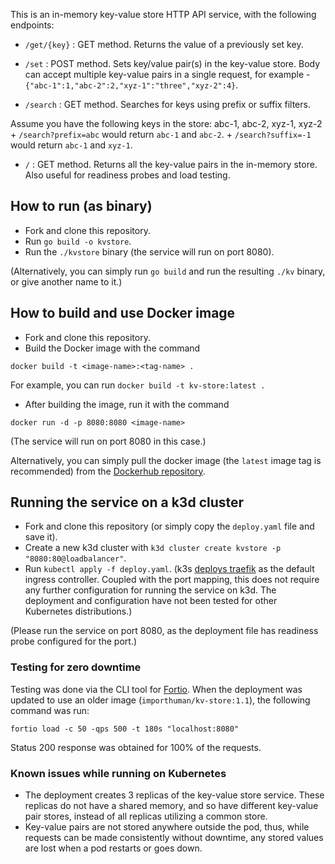 This is an in-memory key-value store HTTP API service, with the following endpoints:

- `/get/{key}` : GET method. Returns the value of a previously set key.

- `/set` : POST method. Sets key/value pair(s) in the key-value store. Body can accept multiple key-value pairs in a single request, for example - `{"abc-1":1,"abc-2":2,"xyz-1":"three","xyz-2":4}`.

- `/search` : GET method. Searches for keys using prefix or suffix filters.

Assume you have the following keys in the store: abc-1, abc-2, xyz-1, xyz-2
    + `/search?prefix=abc` would return `abc-1` and `abc-2`.
    + `/search?suffix=-1` would return `abc-1` and `xyz-1`.

- `/` : GET method. Returns all the key-value pairs in the in-memory store. Also useful for readiness probes and load testing. 

## How to run (as binary)

- Fork and clone this repository.
- Run `go build -o kvstore`.
- Run the `./kvstore` binary (the service will run on port 8080). 

(Alternatively, you can simply run `go build` and run the resulting `./kv` binary, or give another name to it.)

## How to build and use Docker image

- Fork and clone this repository.
- Build the Docker image with the command
```
docker build -t <image-name>:<tag-name> .
```

For example, you can run `docker build -t kv-store:latest .`

- After building the image, run it with the command
```
docker run -d -p 8080:8080 <image-name>
```
(The service will run on port 8080 in this case.)

Alternatively, you can simply pull the docker image (the `latest` image tag is recommended) from the [Dockerhub repository](https://hub.docker.com/repository/docker/importhuman/kv-store).

## Running the service on a k3d cluster

- Fork and clone this repository (or simply copy the `deploy.yaml` file and save it).
- Create a new k3d cluster with `k3d cluster create kvstore -p "8080:80@loadbalancer"`.
- Run `kubectl apply -f deploy.yaml`.
(k3s [deploys traefik](https://k3d.io/v5.0.1/usage/exposing_services/) as the default ingress controller. Coupled with the port mapping, this does not require any further configuration for running the service on k3d. The deployment and configuration have not been tested for other Kubernetes distributions.)

(Please run the service on port 8080, as the deployment file has readiness probe configured for the port.)

### Testing for zero downtime

Testing was done via the CLI tool for [Fortio](https://fortio.org/). When the deployment was updated to use an older image (`importhuman/kv-store:1.1`), the following command was run:
```
fortio load -c 50 -qps 500 -t 180s "localhost:8080"
```

Status 200 response was obtained for 100% of the requests. 

### Known issues while running on Kubernetes

- The deployment creates 3 replicas of the key-value store service. These replicas do not have a shared memory, and so have different key-value pair stores, instead of all replicas utilizing a common store.
- Key-value pairs are not stored anywhere outside the pod, thus, while requests can be made consistently without downtime, any stored values are lost when a pod restarts or goes down.

